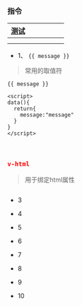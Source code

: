### 指令 

| [测试](#1) |      |      |      |      |      |
| :--------: | :--: | :--: | :--: | :--: | :--: |
|            |      |      |      |      |      |
|            |      |      |      |      |      |



* 1、 `{{ message }}`

> 常用的取值符

``` vue
{{ message }}

<script>
data(){
  return{
    message:"message"
  }
}
</script>
```

​	<h3 id='1' style="color:red"> `v-html`</h1>

> 用于绑定html属性

```vue

```



* 3

* 4

* 5

* 6

* 7

* 8

* 9

* 10

